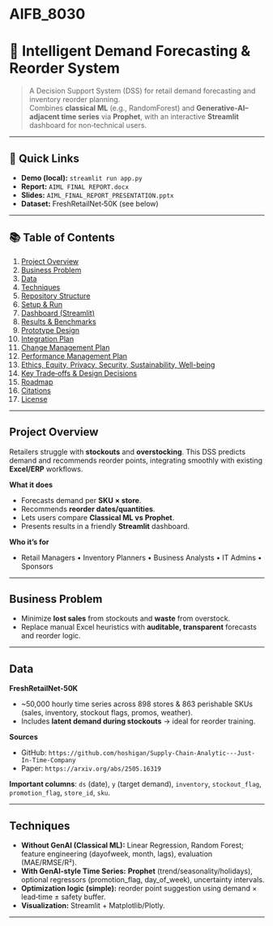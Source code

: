 # AIFB_8030
# 🧠 Intelligent Demand Forecasting & Reorder System

> A Decision Support System (DSS) for retail demand forecasting and inventory reorder planning.  
> Combines **classical ML** (e.g., RandomForest) and **Generative‑AI–adjacent time series** via **Prophet**, with an interactive **Streamlit** dashboard for non‑technical users.

---

## 🔗 Quick Links
- **Demo (local):** `streamlit run app.py`
- **Report:** `AIML FINAL REPORT.docx`
- **Slides:** `AIML_FINAL_REPORT_PRESENTATION.pptx`
- **Dataset:** FreshRetailNet‑50K (see below)

---

## 📚 Table of Contents
1. [Project Overview](#project-overview)
2. [Business Problem](#business-problem)
3. [Data](#data)
4. [Techniques](#techniques)
5. [Repository Structure](#repository-structure)
6. [Setup & Run](#setup--run)
7. [Dashboard (Streamlit)](#dashboard-streamlit)
8. [Results & Benchmarks](#results--benchmarks)
9. [Prototype Design](#prototype-design)
10. [Integration Plan](#integration-plan)
11. [Change Management Plan](#change-management-plan)
12. [Performance Management Plan](#performance-management-plan)
13. [Ethics, Equity, Privacy, Security, Sustainability, Well-being](#ethics-equity-privacy-security-sustainability-well-being)
14. [Key Trade‑offs & Design Decisions](#key-trade-offs--design-decisions)
15. [Roadmap](#roadmap)
16. [Citations](#citations)
17. [License](#license)

---

## Project Overview
Retailers struggle with **stockouts** and **overstocking**. This DSS predicts demand and recommends reorder points, integrating smoothly with existing **Excel/ERP** workflows.

**What it does**
- Forecasts demand per **SKU × store**.
- Recommends **reorder dates/quantities**.
- Lets users compare **Classical ML vs Prophet**.
- Presents results in a friendly **Streamlit** dashboard.

**Who it’s for**
- Retail Managers • Inventory Planners • Business Analysts • IT Admins • Sponsors

---

## Business Problem
- Minimize **lost sales** from stockouts and **waste** from overstock.
- Replace manual Excel heuristics with **auditable, transparent** forecasts and reorder logic.

---

## Data
**FreshRetailNet‑50K**  
- ~50,000 hourly time series across 898 stores & 863 perishable SKUs (sales, inventory, stockout flags, promos, weather).  
- Includes **latent demand during stockouts** → ideal for reorder training.

**Sources**
- GitHub: `https://github.com/hoshigan/Supply-Chain-Analytic---Just-In-Time-Company`
- Paper: `https://arxiv.org/abs/2505.16319`

**Important columns**: `ds` (date), `y` (target demand), `inventory`, `stockout_flag`, `promotion_flag`, `store_id`, `sku`.

---

## Techniques
- **Without GenAI (Classical ML):** Linear Regression, Random Forest; feature engineering (dayofweek, month, lags), evaluation (MAE/RMSE/R²).
- **With GenAI‑style Time Series:** **Prophet** (trend/seasonality/holidays), optional regressors (promotion_flag, day_of_week), uncertainty intervals.
- **Optimization logic (simple):** reorder point suggestion using demand × lead‑time ± safety buffer.
- **Visualization:** Streamlit + Matplotlib/Plotly.

---


